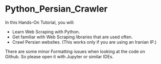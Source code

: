 # Python_Persian_Crawler
In this Hands-On Tutorial, you will:
- Learn Web Scraping with Python. 
- Get familiar with Web Scraping libraries that are used often.
- Crawl Persian websites. 
(This works only if you are using an Iranian IP.)

There are some minor Formatting issues when looking at the code on Github. So please open it with Jupyter or similar IDEs.
